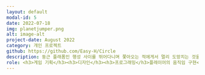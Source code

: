 ```yaml
---
layout: default
modal-id: 5
date: 2022-07-18
img: planetjumper.png
alt: image-alt
project-date: August 2022
category: 개인 프로젝트
github: https://github.com/Easy-H/Circle
description: 둥근 플래폼인 행성 사이를 뛰어다니며 쫓아오는 적에게서 멀리 도망치는 것을 목표로 하는 게임입니다. <br><br>행성의 중력 영향권에 붙잡히면 그 행성에 중력에 영향을 받습니다. 행성의 크기에 따라서 중력의 크기가 달라집니다.<br><br>터치하면 중력의 영향에서 벗어나 앞으로 나아갑니다. 올바른 타이밍에 터치하여 최대한 멀리 도망야 합니다.
role: <h3>게임 기획</h3><h3>디자인</h3><h3>프로그래밍</h3>플레이어의 움직임 구현<br>카메라 움직임 구현
---
```

